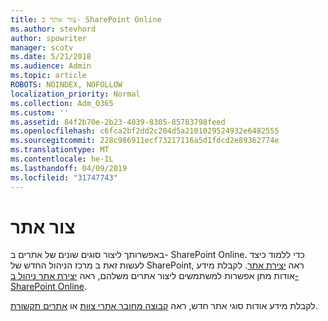 ```yaml
---
title: צור אתר ב- SharePoint Online
ms.author: stevhord
author: spowriter
manager: scotv
ms.date: 5/21/2018
ms.audience: Admin
ms.topic: article
ROBOTS: NOINDEX, NOFOLLOW
localization_priority: Normal
ms.collection: Adm_O365
ms.custom: ''
ms.assetid: 84f2b70e-2b23-4039-8305-85783798feed
ms.openlocfilehash: c6fca2bf2dd2c204d5a2101029524932e6482555
ms.sourcegitcommit: 228c986911ecf73217116a5d1fdcd2e89362774e
ms.translationtype: MT
ms.contentlocale: he-IL
ms.lasthandoff: 04/09/2019
ms.locfileid: "31747743"
---
```

# <a name="create-a-site"></a>צור אתר

באפשרותך ליצור סוגים שונים של אתרים ב- SharePoint Online. כדי ללמוד כיצד לעשות זאת ב מרכז הניהול החדש של SharePoint, ראה [יצירת אתר](https://go.microsoft.com/fwlink/?linkid=866295). לקבלת מידע אודות מתן אפשרות למשתמשים ליצור אתרים משלהם, ראה [יצירת אתר ניהול ב- SharePoint Online](https://go.microsoft.com/fwlink/?linkid=866296).
 
לקבלת מידע אודות סוגי אתר חדש, ראה [קבוצה מחובר אתרי צוות](https://go.microsoft.com/fwlink/?linkid=866292) או [אתרים תקשורת](https://go.microsoft.com/fwlink/?linkid=866294).
    


